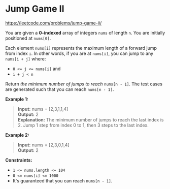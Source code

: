 # Jump Game II

https://leetcode.com/problems/jump-game-ii/

You are given a  **0-indexed**  array of integers  `nums`  of length  `n`. You are initially positioned at  `nums[0]`.

Each element  `nums[i]`  represents the maximum length of a forward jump from index  `i`. In other words, if you are at  `nums[i]`, you can jump to any  `nums[i + j]`  where:

-   `0 <= j <= nums[i]`  and
-   `i + j < n`

Return  _the minimum number of jumps to reach_ `nums[n - 1]`. The test cases are generated such that you can reach  `nums[n - 1]`.

**Example 1:**

> **Input:** nums = [2,3,1,1,4]\
> **Output:** 2\
> **Explanation:** The minimum number of jumps to reach the last index is 2. Jump 1 step from index 0 to 1, then 3 steps to the last index.

**Example 2:**

> **Input:** nums = [2,3,0,1,4]\
> **Output:** 2

**Constraints:**

-   `1 <= nums.length <= 104`
-   `0 <= nums[i] <= 1000`
-   It's guaranteed that you can reach  `nums[n - 1]`.
